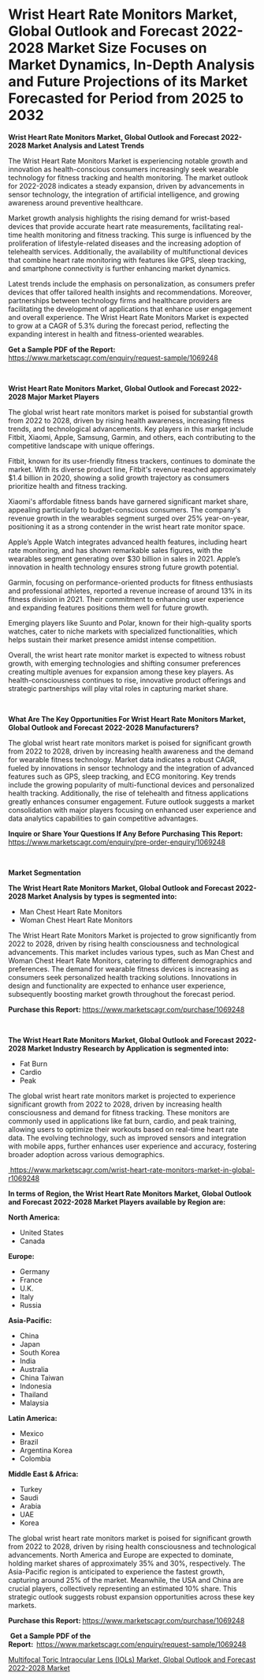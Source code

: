 <p><h1>Wrist Heart Rate Monitors Market, Global Outlook and Forecast 2022-2028 Market Size Focuses on Market Dynamics, In-Depth Analysis and Future Projections of its Market Forecasted for Period from 2025 to 2032</h1></p><p><strong>Wrist Heart Rate Monitors Market, Global Outlook and Forecast 2022-2028 Market Analysis and Latest Trends</strong></p>
<p><p>The Wrist Heart Rate Monitors Market is experiencing notable growth and innovation as health-conscious consumers increasingly seek wearable technology for fitness tracking and health monitoring. The market outlook for 2022-2028 indicates a steady expansion, driven by advancements in sensor technology, the integration of artificial intelligence, and growing awareness around preventive healthcare.</p><p>Market growth analysis highlights the rising demand for wrist-based devices that provide accurate heart rate measurements, facilitating real-time health monitoring and fitness tracking. This surge is influenced by the proliferation of lifestyle-related diseases and the increasing adoption of telehealth services. Additionally, the availability of multifunctional devices that combine heart rate monitoring with features like GPS, sleep tracking, and smartphone connectivity is further enhancing market dynamics.</p><p>Latest trends include the emphasis on personalization, as consumers prefer devices that offer tailored health insights and recommendations. Moreover, partnerships between technology firms and healthcare providers are facilitating the development of applications that enhance user engagement and overall experience. The Wrist Heart Rate Monitors Market is expected to grow at a CAGR of 5.3% during the forecast period, reflecting the expanding interest in health and fitness-oriented wearables.</p></p>
<p><strong>Get a Sample PDF of the Report:&nbsp;</strong> <a href="https://www.marketscagr.com/enquiry/request-sample/1069248?utm_campaign=3095&utm_medium=2&utm_source=Github&utm_content=ia&utm_term=21032025&utm_id=wrist-heart-rate-monitors-market-global-outlook-and-forecast-2022-2028">https://www.marketscagr.com/enquiry/request-sample/1069248</a></p>
<p>&nbsp;</p>
<p><strong>Wrist Heart Rate Monitors Market, Global Outlook and Forecast 2022-2028 Major Market Players</strong></p>
<p><p>The global wrist heart rate monitors market is poised for substantial growth from 2022 to 2028, driven by rising health awareness, increasing fitness trends, and technological advancements. Key players in this market include Fitbit, Xiaomi, Apple, Samsung, Garmin, and others, each contributing to the competitive landscape with unique offerings.</p><p>Fitbit, known for its user-friendly fitness trackers, continues to dominate the market. With its diverse product line, Fitbit's revenue reached approximately $1.4 billion in 2020, showing a solid growth trajectory as consumers prioritize health and fitness tracking.</p><p>Xiaomi's affordable fitness bands have garnered significant market share, appealing particularly to budget-conscious consumers. The company's revenue growth in the wearables segment surged over 25% year-on-year, positioning it as a strong contender in the wrist heart rate monitor space.</p><p>Apple’s Apple Watch integrates advanced health features, including heart rate monitoring, and has shown remarkable sales figures, with the wearables segment generating over $30 billion in sales in 2021. Apple’s innovation in health technology ensures strong future growth potential.</p><p>Garmin, focusing on performance-oriented products for fitness enthusiasts and professional athletes, reported a revenue increase of around 13% in its fitness division in 2021. Their commitment to enhancing user experience and expanding features positions them well for future growth.</p><p>Emerging players like Suunto and Polar, known for their high-quality sports watches, cater to niche markets with specialized functionalities, which helps sustain their market presence amidst intense competition.</p><p>Overall, the wrist heart rate monitor market is expected to witness robust growth, with emerging technologies and shifting consumer preferences creating multiple avenues for expansion among these key players. As health-consciousness continues to rise, innovative product offerings and strategic partnerships will play vital roles in capturing market share.</p></p>
<p>&nbsp;</p>
<p><strong>What Are The Key Opportunities For Wrist Heart Rate Monitors Market, Global Outlook and Forecast 2022-2028 Manufacturers?</strong></p>
<p><p>The global wrist heart rate monitors market is poised for significant growth from 2022 to 2028, driven by increasing health awareness and the demand for wearable fitness technology. Market data indicates a robust CAGR, fueled by innovations in sensor technology and the integration of advanced features such as GPS, sleep tracking, and ECG monitoring. Key trends include the growing popularity of multi-functional devices and personalized health tracking. Additionally, the rise of telehealth and fitness applications greatly enhances consumer engagement. Future outlook suggests a market consolidation with major players focusing on enhanced user experience and data analytics capabilities to gain competitive advantages.</p></p>
<p><strong>Inquire or Share Your Questions If Any Before Purchasing This Report:</strong> <a href="https://www.marketscagr.com/enquiry/pre-order-enquiry/1069248?utm_campaign=3095&utm_medium=2&utm_source=Github&utm_content=ia&utm_term=21032025&utm_id=wrist-heart-rate-monitors-market-global-outlook-and-forecast-2022-2028">https://www.marketscagr.com/enquiry/pre-order-enquiry/1069248</a></p>
<p>&nbsp;</p>
<p><strong>Market Segmentation</strong></p>
<p><strong>The Wrist Heart Rate Monitors Market, Global Outlook and Forecast 2022-2028 Market Analysis by types is segmented into:</strong></p>
<p><ul><li>Man Chest Heart Rate Monitors</li><li>Woman Chest Heart Rate Monitors</li></ul></p>
<p><p>The Wrist Heart Rate Monitors Market is projected to grow significantly from 2022 to 2028, driven by rising health consciousness and technological advancements. This market includes various types, such as Man Chest and Woman Chest Heart Rate Monitors, catering to different demographics and preferences. The demand for wearable fitness devices is increasing as consumers seek personalized health tracking solutions. Innovations in design and functionality are expected to enhance user experience, subsequently boosting market growth throughout the forecast period.</p></p>
<p><strong>Purchase this Report:&nbsp;</strong><a href="https://www.marketscagr.com/purchase/1069248?utm_campaign=3095&utm_medium=2&utm_source=Github&utm_content=ia&utm_term=21032025&utm_id=wrist-heart-rate-monitors-market-global-outlook-and-forecast-2022-2028">https://www.marketscagr.com/purchase/1069248</a></p>
<p>&nbsp;</p>
<p><strong>The Wrist Heart Rate Monitors Market, Global Outlook and Forecast 2022-2028 Market Industry Research by Application is segmented into:</strong></p>
<p><ul><li>Fat Burn</li><li>Cardio</li><li>Peak</li></ul></p>
<p><p>The global wrist heart rate monitors market is projected to experience significant growth from 2022 to 2028, driven by increasing health consciousness and demand for fitness tracking. These monitors are commonly used in applications like fat burn, cardio, and peak training, allowing users to optimize their workouts based on real-time heart rate data. The evolving technology, such as improved sensors and integration with mobile apps, further enhances user experience and accuracy, fostering broader adoption across various demographics.</p></p>
<p><a href="https://www.marketscagr.com/wrist-heart-rate-monitors-market-in-global-r1069248?utm_campaign=3095&utm_medium=2&utm_source=Github&utm_content=ia&utm_term=21032025&utm_id=wrist-heart-rate-monitors-market-global-outlook-and-forecast-2022-2028">&nbsp;https://www.marketscagr.com/wrist-heart-rate-monitors-market-in-global-r1069248</a></p>
<p><strong>In terms of Region, the Wrist Heart Rate Monitors Market, Global Outlook and Forecast 2022-2028 Market Players available by Region are:</strong></p>
<p>
    <p> <strong> North America: </strong>
        <ul>
            <li>United States</li>
            <li>Canada</li>
        </ul>
        </p> 
    <p> <strong> Europe: </strong>
        <ul>
            <li>Germany</li>
            <li>France</li>
            <li>U.K.</li>
            <li>Italy</li>
            <li>Russia</li>
        </ul>
        </p> 
    <p> <strong> Asia-Pacific: </strong>
        <ul>
            <li>China</li>
            <li>Japan</li>
            <li>South Korea</li>
            <li>India</li>
            <li>Australia</li>
            <li>China Taiwan</li>
            <li>Indonesia</li>
            <li>Thailand</li>
            <li>Malaysia</li>
        </ul>
        </p> 
    <p> <strong> Latin America: </strong>
        <ul>
            <li>Mexico</li>
            <li>Brazil</li>
            <li>Argentina Korea</li>
            <li>Colombia</li>
        </ul>
        </p> 
    <p> <strong> Middle East & Africa: </strong>
        <ul>
            <li>Turkey</li>
            <li>Saudi</li>
            <li>Arabia</li>
            <li>UAE</li>
            <li>Korea</li>
        </ul>
    </p>
    </p>
<p><p>The global wrist heart rate monitors market is poised for significant growth from 2022 to 2028, driven by rising health consciousness and technological advancements. North America and Europe are expected to dominate, holding market shares of approximately 35% and 30%, respectively. The Asia-Pacific region is anticipated to experience the fastest growth, capturing around 25% of the market. Meanwhile, the USA and China are crucial players, collectively representing an estimated 10% share. This strategic outlook suggests robust expansion opportunities across these key markets.</p></p>
<p><strong>Purchase this Report: </strong><a href="https://www.marketscagr.com/purchase/1069248?utm_campaign=3095&utm_medium=2&utm_source=Github&utm_content=ia&utm_term=21032025&utm_id=wrist-heart-rate-monitors-market-global-outlook-and-forecast-2022-2028">https://www.marketscagr.com/purchase/1069248</a></p>
<p>&nbsp;<strong>Get a Sample PDF of the Report:&nbsp;&nbsp;</strong><a href="https://www.marketscagr.com/enquiry/request-sample/1069248?utm_campaign=3095&utm_medium=2&utm_source=Github&utm_content=ia&utm_term=21032025&utm_id=wrist-heart-rate-monitors-market-global-outlook-and-forecast-2022-2028">https://www.marketscagr.com/enquiry/request-sample/1069248</a></p>
<p><strong></strong></p>
<p><p><a href="https://github.com/briandahm87/Market-Research-Report-List-1/blob/main/multifocal-toric-intraocular-lens-iols-market-global-outlook-and-forecast-2022-2028-market.md?utm_campaign=3095&utm_medium=2&utm_source=Github&utm_content=ia&utm_term=21032025&utm_id=wrist-heart-rate-monitors-market-global-outlook-and-forecast-2022-2028">Multifocal Toric Intraocular Lens (IOLs) Market, Global Outlook and Forecast 2022-2028 Market</a></p></p>